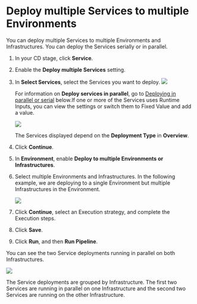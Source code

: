# Deploy multiple Services to multiple Environments

You can deploy multiple Services to multiple Environments and Infrastructures. You can deploy the Services serially or in parallel.

1. In your CD stage, click **Service**.
2. Enable the **Deploy multiple Services** setting.
3. In **Select Services**, select the Services you want to deploy.
   ![](./static/multiserv-multienv-19.png)

   For information on **Deploy services in parallel**, go to [Deploying in parallel or serial](#deploying_in_parallel_or_serial) below.If one or more of the Services uses Runtime Inputs, you can view the settings or switch them to Fixed Value and add a value.

   ![](./static/multiserv-multienv-20.png)

   The Services displayed depend on the **Deployment Type** in **Overview**.

1. Click **Continue**.
2. In **Environment**, enable **Deploy to multiple Environments or Infrastructures**.
3. Select multiple Environments and Infrastructures.
   In the following example, we are deploying to a single Environment but multiple Infrastructures in the Environment.
   
   ![](./static/multiserv-multienv-21.png)
   
4. Click **Continue**, select an Execution strategy, and complete the Execution steps.
5. Click **Save**.
6. Click **Run**, and then **Run Pipeline**.

You can see the two Service deployments running in parallel on both Infrastructures.

![](./static/multiserv-multienv-22.png)

The Service deployments are grouped by Infrastructure. The first two Services are running in parallel on one Infrastructure and the second two Services are running on the other Infrastructure.

